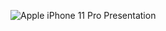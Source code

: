 ![Apple iPhone 11 Pro Presentation](https://github.com/kadirhankeles/hackingwithswift/assets/44638560/4c7555dc-22cd-43c0-8f8a-f2185fa76e17)
